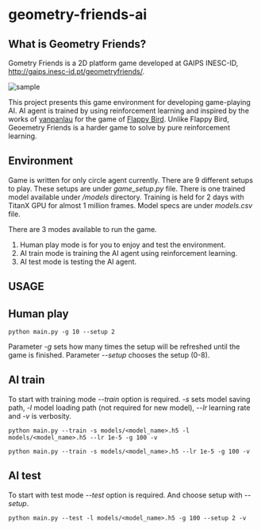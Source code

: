 # geometry-friends-ai

## What is Geometry Friends?
Gometry Friends is a 2D platform game developed at GAIPS INESC-ID, http://gaips.inesc-id.pt/geometryfriends/.

![sample](images/human_game.gif)

This project presents this game environment for developing game-playing AI.
AI agent is trained by using reinforcement learning and inspired by the works of [yanpanlau](https://github.com/yanpanlau)
for the game of [Flappy Bird](https://github.com/yanpanlau/Keras-FlappyBird). Unlike Flappy Bird, Geoemetry Friends is a harder game to solve by pure reinforcement learning.

## Environment

Game is written for only circle agent currently. There are 9 different setups to play. These setups are under *game_setup.py* file.
There is one trained model available under */models* directory. Training is held for 2 days with TitanX GPU for almost 1 million frames.
Model specs are under *models.csv* file.

There are 3 modes available to run the game.

1. Human play mode is for you to enjoy and test the environment.
2. AI train mode is training the AI agent using reinforcement learning.
3. AI test mode is testing the AI agent.

## USAGE

## Human play
`python main.py -g 10 --setup 2`  <!-- Game over after 10 finishes of a setup -->

Parameter *-g* sets how many times the setup will be refreshed until the game is finished.
Parameter *--setup* chooses the setup (0-8).

## AI train
To start with training mode *--train* option is required. *-s* sets model saving path, *-l* model loading path (not required for new model), *--lr* learning rate and *-v* is verbosity.

<!-- Load model with -l, save with -s, --lr learning rate, -v for verbose, --setup for different setups -->
`python main.py --train -s models/<model_name>.h5 -l models/<model_name>.h5 --lr 1e-5 -g 100 -v`

`python main.py --train -s models/<model_name>.h5 --lr 1e-5 -g 100 -v`		<!-- New model, no load -->

## AI test
To start with test mode *--test* option is required. And choose setup with *--setup*.

`python main.py --test -l models/<model_name>.h5 -g 100 --setup 2 -v`
